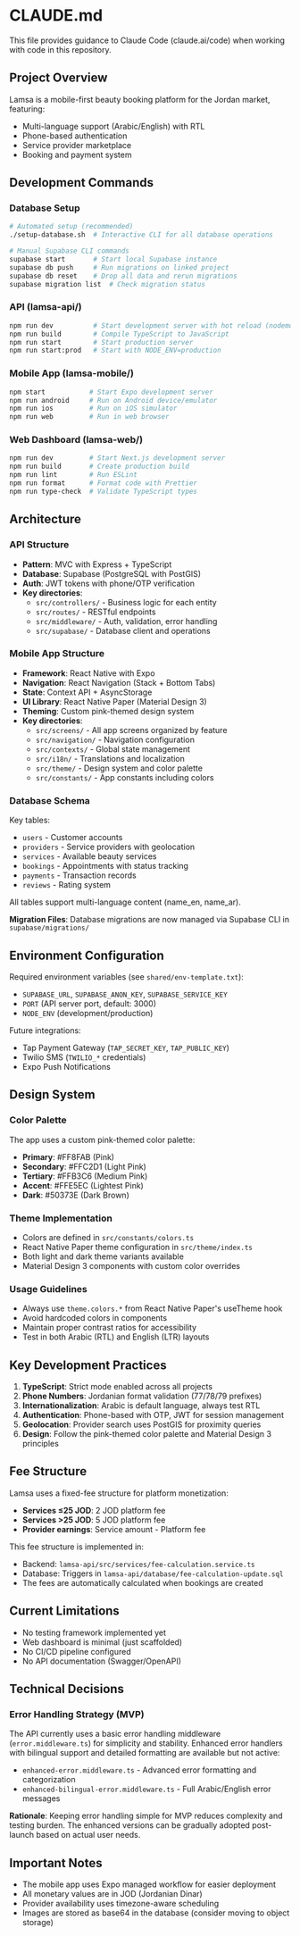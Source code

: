 # CLAUDE.md

This file provides guidance to Claude Code (claude.ai/code) when working with code in this repository.

## Project Overview

Lamsa is a mobile-first beauty booking platform for the Jordan market, featuring:
- Multi-language support (Arabic/English) with RTL
- Phone-based authentication
- Service provider marketplace
- Booking and payment system

## Development Commands

### Database Setup
```bash
# Automated setup (recommended)
./setup-database.sh  # Interactive CLI for all database operations

# Manual Supabase CLI commands
supabase start       # Start local Supabase instance
supabase db push     # Run migrations on linked project
supabase db reset    # Drop all data and rerun migrations
supabase migration list  # Check migration status
```

### API (lamsa-api/)
```bash
npm run dev          # Start development server with hot reload (nodemon + ts-node)
npm run build        # Compile TypeScript to JavaScript
npm run start        # Start production server
npm run start:prod   # Start with NODE_ENV=production
```

### Mobile App (lamsa-mobile/)
```bash
npm start           # Start Expo development server
npm run android     # Run on Android device/emulator
npm run ios         # Run on iOS simulator
npm run web         # Run in web browser
```

### Web Dashboard (lamsa-web/)
```bash
npm run dev         # Start Next.js development server
npm run build       # Create production build
npm run lint        # Run ESLint
npm run format      # Format code with Prettier
npm run type-check  # Validate TypeScript types
```

## Architecture

### API Structure
- **Pattern**: MVC with Express + TypeScript
- **Database**: Supabase (PostgreSQL with PostGIS)
- **Auth**: JWT tokens with phone/OTP verification
- **Key directories**:
  - `src/controllers/` - Business logic for each entity
  - `src/routes/` - RESTful endpoints
  - `src/middleware/` - Auth, validation, error handling
  - `src/supabase/` - Database client and operations

### Mobile App Structure
- **Framework**: React Native with Expo
- **Navigation**: React Navigation (Stack + Bottom Tabs)
- **State**: Context API + AsyncStorage
- **UI Library**: React Native Paper (Material Design 3)
- **Theming**: Custom pink-themed design system
- **Key directories**:
  - `src/screens/` - All app screens organized by feature
  - `src/navigation/` - Navigation configuration
  - `src/contexts/` - Global state management
  - `src/i18n/` - Translations and localization
  - `src/theme/` - Design system and color palette
  - `src/constants/` - App constants including colors

### Database Schema
Key tables:
- `users` - Customer accounts
- `providers` - Service providers with geolocation
- `services` - Available beauty services
- `bookings` - Appointments with status tracking
- `payments` - Transaction records
- `reviews` - Rating system

All tables support multi-language content (name_en, name_ar).

**Migration Files**: Database migrations are now managed via Supabase CLI in `supabase/migrations/`

## Environment Configuration

Required environment variables (see `shared/env-template.txt`):
- `SUPABASE_URL`, `SUPABASE_ANON_KEY`, `SUPABASE_SERVICE_KEY`
- `PORT` (API server port, default: 3000)
- `NODE_ENV` (development/production)

Future integrations:
- Tap Payment Gateway (`TAP_SECRET_KEY`, `TAP_PUBLIC_KEY`)
- Twilio SMS (`TWILIO_*` credentials)
- Expo Push Notifications

## Design System

### Color Palette
The app uses a custom pink-themed color palette:
- **Primary**: #FF8FAB (Pink)
- **Secondary**: #FFC2D1 (Light Pink)
- **Tertiary**: #FFB3C6 (Medium Pink)
- **Accent**: #FFE5EC (Lightest Pink)
- **Dark**: #50373E (Dark Brown)

### Theme Implementation
- Colors are defined in `src/constants/colors.ts`
- React Native Paper theme configuration in `src/theme/index.ts`
- Both light and dark theme variants available
- Material Design 3 components with custom color overrides

### Usage Guidelines
- Always use `theme.colors.*` from React Native Paper's useTheme hook
- Avoid hardcoded colors in components
- Maintain proper contrast ratios for accessibility
- Test in both Arabic (RTL) and English (LTR) layouts

## Key Development Practices

1. **TypeScript**: Strict mode enabled across all projects
2. **Phone Numbers**: Jordanian format validation (77/78/79 prefixes)
3. **Internationalization**: Arabic is default language, always test RTL
4. **Authentication**: Phone-based with OTP, JWT for session management
5. **Geolocation**: Provider search uses PostGIS for proximity queries
6. **Design**: Follow the pink-themed color palette and Material Design 3 principles

## Fee Structure

Lamsa uses a fixed-fee structure for platform monetization:
- **Services ≤25 JOD**: 2 JOD platform fee
- **Services >25 JOD**: 5 JOD platform fee
- **Provider earnings**: Service amount - Platform fee

This fee structure is implemented in:
- Backend: `lamsa-api/src/services/fee-calculation.service.ts`
- Database: Triggers in `lamsa-api/database/fee-calculation-update.sql`
- The fees are automatically calculated when bookings are created

## Current Limitations

- No testing framework implemented yet
- Web dashboard is minimal (just scaffolded)
- No CI/CD pipeline configured
- No API documentation (Swagger/OpenAPI)

## Technical Decisions

### Error Handling Strategy (MVP)
The API currently uses a basic error handling middleware (`error.middleware.ts`) for simplicity and stability. Enhanced error handlers with bilingual support and detailed formatting are available but not active:
- `enhanced-error.middleware.ts` - Advanced error formatting and categorization
- `enhanced-bilingual-error.middleware.ts` - Full Arabic/English error messages

**Rationale**: Keeping error handling simple for MVP reduces complexity and testing burden. The enhanced versions can be gradually adopted post-launch based on actual user needs.

## Important Notes

- The mobile app uses Expo managed workflow for easier deployment
- All monetary values are in JOD (Jordanian Dinar)
- Provider availability uses timezone-aware scheduling
- Images are stored as base64 in the database (consider moving to object storage)